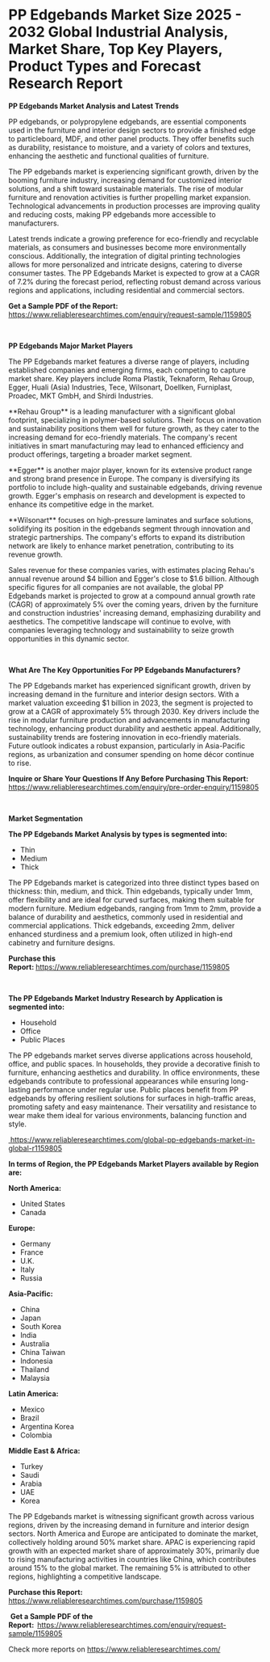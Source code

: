 <p><h1>PP Edgebands Market Size 2025 - 2032 Global Industrial Analysis, Market Share, Top Key Players, Product Types and Forecast Research Report</h1></p><p><strong>PP Edgebands Market Analysis and Latest Trends</strong></p>
<p><p>PP edgebands, or polypropylene edgebands, are essential components used in the furniture and interior design sectors to provide a finished edge to particleboard, MDF, and other panel products. They offer benefits such as durability, resistance to moisture, and a variety of colors and textures, enhancing the aesthetic and functional qualities of furniture.</p><p>The PP edgebands market is experiencing significant growth, driven by the booming furniture industry, increasing demand for customized interior solutions, and a shift toward sustainable materials. The rise of modular furniture and renovation activities is further propelling market expansion. Technological advancements in production processes are improving quality and reducing costs, making PP edgebands more accessible to manufacturers. </p><p>Latest trends indicate a growing preference for eco-friendly and recyclable materials, as consumers and businesses become more environmentally conscious. Additionally, the integration of digital printing technologies allows for more personalized and intricate designs, catering to diverse consumer tastes. The PP Edgebands Market is expected to grow at a CAGR of 7.2% during the forecast period, reflecting robust demand across various regions and applications, including residential and commercial sectors.</p></p>
<p><strong>Get a Sample PDF of the Report:&nbsp;</strong> <a href="https://www.reliableresearchtimes.com/enquiry/request-sample/1159805?utm_campaign=2642&utm_medium=2&utm_source=Github&utm_content=ia&utm_term=22032025&utm_id=pp-edgebands">https://www.reliableresearchtimes.com/enquiry/request-sample/1159805</a></p>
<p>&nbsp;</p>
<p><strong>PP Edgebands Major Market Players</strong></p>
<p><p>The PP Edgebands market features a diverse range of players, including established companies and emerging firms, each competing to capture market share. Key players include Roma Plastik, Teknaform, Rehau Group, Egger, Huali (Asia) Industries, Tece, Wilsonart, Doellken, Furniplast, Proadec, MKT GmbH, and Shirdi Industries.</p><p>**Rehau Group** is a leading manufacturer with a significant global footprint, specializing in polymer-based solutions. Their focus on innovation and sustainability positions them well for future growth, as they cater to the increasing demand for eco-friendly materials. The company's recent initiatives in smart manufacturing may lead to enhanced efficiency and product offerings, targeting a broader market segment.</p><p>**Egger** is another major player, known for its extensive product range and strong brand presence in Europe. The company is diversifying its portfolio to include high-quality and sustainable edgebands, driving revenue growth. Egger's emphasis on research and development is expected to enhance its competitive edge in the market.</p><p>**Wilsonart** focuses on high-pressure laminates and surface solutions, solidifying its position in the edgebands segment through innovation and strategic partnerships. The company's efforts to expand its distribution network are likely to enhance market penetration, contributing to its revenue growth.</p><p>Sales revenue for these companies varies, with estimates placing Rehau's annual revenue around $4 billion and Egger's close to $1.6 billion. Although specific figures for all companies are not available, the global PP Edgebands market is projected to grow at a compound annual growth rate (CAGR) of approximately 5% over the coming years, driven by the furniture and construction industries' increasing demand, emphasizing durability and aesthetics. The competitive landscape will continue to evolve, with companies leveraging technology and sustainability to seize growth opportunities in this dynamic sector.</p></p>
<p>&nbsp;</p>
<p><strong>What Are The Key Opportunities For PP Edgebands Manufacturers?</strong></p>
<p><p>The PP Edgebands market has experienced significant growth, driven by increasing demand in the furniture and interior design sectors. With a market valuation exceeding $1 billion in 2023, the segment is projected to grow at a CAGR of approximately 5% through 2030. Key drivers include the rise in modular furniture production and advancements in manufacturing technology, enhancing product durability and aesthetic appeal. Additionally, sustainability trends are fostering innovation in eco-friendly materials. Future outlook indicates a robust expansion, particularly in Asia-Pacific regions, as urbanization and consumer spending on home décor continue to rise.</p></p>
<p><strong>Inquire or Share Your Questions If Any Before Purchasing This Report:</strong> <a href="https://www.reliableresearchtimes.com/enquiry/pre-order-enquiry/1159805?utm_campaign=2642&utm_medium=2&utm_source=Github&utm_content=ia&utm_term=22032025&utm_id=pp-edgebands">https://www.reliableresearchtimes.com/enquiry/pre-order-enquiry/1159805</a></p>
<p>&nbsp;</p>
<p><strong>Market Segmentation</strong></p>
<p><strong>The PP Edgebands Market Analysis by types is segmented into:</strong></p>
<p><ul><li>Thin</li><li>Medium</li><li>Thick</li></ul></p>
<p><p>The PP Edgebands market is categorized into three distinct types based on thickness: thin, medium, and thick. Thin edgebands, typically under 1mm, offer flexibility and are ideal for curved surfaces, making them suitable for modern furniture. Medium edgebands, ranging from 1mm to 2mm, provide a balance of durability and aesthetics, commonly used in residential and commercial applications. Thick edgebands, exceeding 2mm, deliver enhanced sturdiness and a premium look, often utilized in high-end cabinetry and furniture designs.</p></p>
<p><strong>Purchase this Report:&nbsp;</strong><a href="https://www.reliableresearchtimes.com/purchase/1159805?utm_campaign=2642&utm_medium=2&utm_source=Github&utm_content=ia&utm_term=22032025&utm_id=pp-edgebands">https://www.reliableresearchtimes.com/purchase/1159805</a></p>
<p>&nbsp;</p>
<p><strong>The PP Edgebands Market Industry Research by Application is segmented into:</strong></p>
<p><ul><li>Household</li><li>Office</li><li>Public Places</li></ul></p>
<p><p>The PP edgebands market serves diverse applications across household, office, and public spaces. In households, they provide a decorative finish to furniture, enhancing aesthetics and durability. In office environments, these edgebands contribute to professional appearances while ensuring long-lasting performance under regular use. Public places benefit from PP edgebands by offering resilient solutions for surfaces in high-traffic areas, promoting safety and easy maintenance. Their versatility and resistance to wear make them ideal for various environments, balancing function and style.</p></p>
<p><a href="https://www.reliableresearchtimes.com/global-pp-edgebands-market-in-global-r1159805?utm_campaign=2642&utm_medium=2&utm_source=Github&utm_content=ia&utm_term=22032025&utm_id=pp-edgebands">&nbsp;https://www.reliableresearchtimes.com/global-pp-edgebands-market-in-global-r1159805</a></p>
<p><strong>In terms of Region, the PP Edgebands Market Players available by Region are:</strong></p>
<p>
    <p> <strong> North America: </strong>
        <ul>
            <li>United States</li>
            <li>Canada</li>
        </ul>
        </p> 
    <p> <strong> Europe: </strong>
        <ul>
            <li>Germany</li>
            <li>France</li>
            <li>U.K.</li>
            <li>Italy</li>
            <li>Russia</li>
        </ul>
        </p> 
    <p> <strong> Asia-Pacific: </strong>
        <ul>
            <li>China</li>
            <li>Japan</li>
            <li>South Korea</li>
            <li>India</li>
            <li>Australia</li>
            <li>China Taiwan</li>
            <li>Indonesia</li>
            <li>Thailand</li>
            <li>Malaysia</li>
        </ul>
        </p> 
    <p> <strong> Latin America: </strong>
        <ul>
            <li>Mexico</li>
            <li>Brazil</li>
            <li>Argentina Korea</li>
            <li>Colombia</li>
        </ul>
        </p> 
    <p> <strong> Middle East & Africa: </strong>
        <ul>
            <li>Turkey</li>
            <li>Saudi</li>
            <li>Arabia</li>
            <li>UAE</li>
            <li>Korea</li>
        </ul>
    </p>
    </p>
<p><p>The PP Edgebands market is witnessing significant growth across various regions, driven by the increasing demand in furniture and interior design sectors. North America and Europe are anticipated to dominate the market, collectively holding around 50% market share. APAC is experiencing rapid growth with an expected market share of approximately 30%, primarily due to rising manufacturing activities in countries like China, which contributes around 15% to the global market. The remaining 5% is attributed to other regions, highlighting a competitive landscape.</p></p>
<p><strong>Purchase this Report: </strong><a href="https://www.reliableresearchtimes.com/purchase/1159805?utm_campaign=2642&utm_medium=2&utm_source=Github&utm_content=ia&utm_term=22032025&utm_id=pp-edgebands">https://www.reliableresearchtimes.com/purchase/1159805</a></p>
<p>&nbsp;<strong>Get a Sample PDF of the Report:&nbsp;&nbsp;</strong><a href="https://www.reliableresearchtimes.com/enquiry/request-sample/1159805?utm_campaign=2642&utm_medium=2&utm_source=Github&utm_content=ia&utm_term=22032025&utm_id=pp-edgebands">https://www.reliableresearchtimes.com/enquiry/request-sample/1159805</a></p>
<p><strong></strong></p>
<p>Check more reports on <a href="https://www.reliableresearchtimes.com/?utm_campaign=2642&utm_medium=2&utm_source=Github&utm_content=ia&utm_term=22032025&utm_id=pp-edgebands">https://www.reliableresearchtimes.com/</a></p>